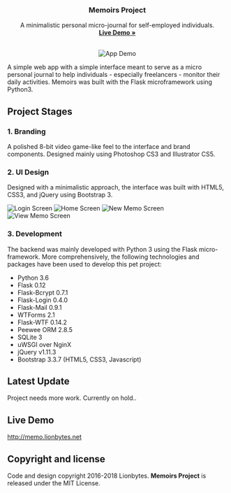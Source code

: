 ﻿<p align="center">
    <br>
  <img src="https://github.com/lionbytes/Memoirs-Project/blob/master/demo-images/logo.png" alt="">

  <h3 align="center">Memoirs Project</h3>

  <p align="center">
    A minimalistic personal micro-journal for self-employed individuals.
    <br>
    <a href="http://memo.lionbytes.net/"><strong>Live Demo »</strong></a>
    <br>
    <br>
  </p>
  <p align="center">
    <img src="https://github.com/lionbytes/Memoirs-Project/blob/master/demo-images/02.jpg" alt="App Demo">
  </p>
</p>

A simple web app with a simple interface meant to serve as a micro personal journal to help individuals - especially freelancers - monitor their daily activities. Memoirs was built with the Flask microframework using Python3. 

## Project Stages

### 1. Branding
A polished 8-bit video game-like feel to the interface and brand components. 
Designed mainly using Photoshop CS3 and Illustrator CS5.

### 2. UI Design
Designed with a minimalistic approach, the interface was built with HTML5, CSS3, and jQuery using Bootstrap 3.

![Login Screen](https://github.com/lionbytes/Memoirs-Project/blob/master/demo-images/03.jpg "Login Screen")
![Home Screen](https://github.com/lionbytes/Memoirs-Project/blob/master/demo-images/04.jpg "Home Screen")
![New Memo Screen](https://github.com/lionbytes/Memoirs-Project/blob/master/demo-images/05.jpg "New Memo Screen")
![View Memo Screen](https://github.com/lionbytes/Memoirs-Project/blob/master/demo-images/06.jpg "View Memo Screen")


### 3. Development
The backend was mainly developed with Python 3 using the Flask micro-framework.
More comprehensively, the following technologies and packages have been used to develop this pet project:
- Python 3.6
- Flask 0.12
- Flask-Bcrypt 0.7.1
- Flask-Login 0.4.0
- Flask-Mail 0.9.1
- WTForms 2.1
- Flask-WTF 0.14.2
- Peewee ORM 2.8.5
- SQLite 3
- uWSGI over NginX
- jQuery v1.11.3
- Bootstrap 3.3.7 (HTML5, CSS3, Javascript)

## Latest Update
Project needs more work. Currently on hold..

## Live Demo
http://memo.lionbytes.net

## Copyright and license
Code and design copyright 2016-2018 Lionbytes. **Memoirs Project** is released under the MIT License.
